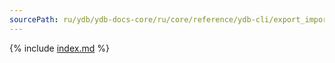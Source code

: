 ```yaml
---
sourcePath: ru/ydb/ydb-docs-core/ru/core/reference/ydb-cli/export_import/index.md
---
```


{% include [index.md](_includes/index.md) %}

